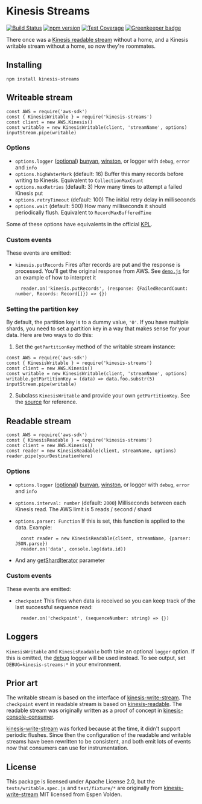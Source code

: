 Kinesis Streams
===============

[![Build Status](https://travis-ci.org/crccheck/kinesis-streams.svg?branch=master)](https://travis-ci.org/crccheck/kinesis-streams)
[![npm version](https://badge.fury.io/js/kinesis-streams.svg)](https://badge.fury.io/js/kinesis-streams)
[![Test Coverage](https://codeclimate.com/github/crccheck/kinesis-streams/badges/coverage.svg)](https://codeclimate.com/github/crccheck/kinesis-streams/coverage)
[![Greenkeeper badge](https://badges.greenkeeper.io/crccheck/kinesis-streams.svg)](https://greenkeeper.io/)

There once was a [Kinesis readable stream][kinesis-console-consumer] without a
home, and a Kinesis writable stream without a home, so now they're roommates.


Installing
----------

    npm install kinesis-streams


Writeable stream
----------------

    const AWS = require('aws-sdk')
    const { KinesisWritable } = require('kinesis-streams')
    const client = new AWS.Kinesis()
    const writable = new KinesisWritable(client, 'streamName', options)
    inputStream.pipe(writable)

### Options

* `options.logger` ([optional](#loggers)) [bunyan], [winston], or logger with `debug`, `error` and `info`
* `options.highWaterMark` (default: 16) Buffer this many records before writing to Kinesis. Equivalent to `CollectionMaxCount`
* `options.maxRetries` (default: 3) How many times to attempt a failed Kinesis put
* `options.retryTimeout` (default: 100) The initial retry delay in milliseconds
* `options.wait` (default: 500) How many milliseconds it should periodically flush. Equivalent to `RecordMaxBufferedTime`

Some of these options have equivalents in the official [KPL].

### Custom events

These events are emitted:

* `kinesis.putRecords` Fires after records are put and the response is processed. You'll get the original response from AWS. See [`demo.js`](./demo.js) for an example of how to interpret it

        reader.on('kinesis.putRecords', (response: {FailedRecordCount: number, Records: Record[]}) => {})

### Setting the partition key

By default, the partition key is to a dummy value, `'0'`. If you have multiple
shards, you need to set a partition key in a way that makes sense for your
data. Here are two ways to do this:

1. Set the `getPartitionKey` method of the writable stream instance:

  ```
  const AWS = require('aws-sdk')
  const { KinesisWritable } = require('kinesis-streams')
  const client = new AWS.Kinesis()
  const writable = new KinesisWritable(client, 'streamName', options)
  writable.getPartitionKey = (data) => data.foo.substr(5)
  inputStream.pipe(writable)
  ```

2. Subclass `KinesisWritable` and provide your own `getPartitionKey`. See the [source](https://github.com/crccheck/kinesis-streams/blob/master/lib/writable.js) for reference.


Readable stream
---------------

    const AWS = require('aws-sdk')
    const { KinesisReadable } = require('kinesis-streams')
    const client = new AWS.Kinesis()
    const reader = new KinesisReadable(client, streamName, options)
    reader.pipe(yourDestinationHere)

### Options

* `options.logger` ([optional](#loggers)) [bunyan], [winston], or logger with `debug`, `error` and `info`
* `options.interval: number` (default: `2000`) Milliseconds between each Kinesis read. The AWS limit is 5 reads / second / shard
* `options.parser: Function` If this is set, this function is applied to the data. Example:

        const reader = new KinesisReadable(client, streamName, {parser: JSON.parse})
        reader.on('data', console.log(data.id))

* And any [getShardIterator] parameter

### Custom events

These events are emitted:

* `checkpoint` This fires when data is received so you can keep track of the last successful sequence read:

        reader.on('checkpoint', (sequenceNumber: string) => {})


Loggers
-------

`KinesisWritable` and `KinesisReadable` both take an optional `logger` option.
If this is omitted, the [debug] logger will be used instead. To see output, set
`DEBUG=kinesis-streams:*` in your environment.


Prior art
---------

The writable stream is based on the interface of [kinesis-write-stream]. The
`checkpoint` event in readable stream is based on [kinesis-readable]. The
readable stream was originally written as a proof of concept in
[kinesis-console-consumer].

[kinesis-write-stream] was forked because at the time, it didn't support
periodic flushes. Since then the configuration of the readable and writable
streams have been rewritten to be consistent, and both emit lots of events now
that consumers can use for instrumentation.


License
-------

This package is licensed under Apache License 2.0, but the
`tests/writable.spec.js` and `test/fixture/*` are originally from
[kinesis-write-stream] MIT licensed from Espen Volden.


[bunyan]: https://github.com/trentm/node-bunyan
[debug]: https://github.com/visionmedia/debug
[getShardIterator]: http://docs.aws.amazon.com/AWSJavaScriptSDK/latest/AWS/Kinesis.html#getShardIterator-property
[Kafka quickstart]: http://kafka.apache.org/documentation.html#quickstart_consume
[kinesis-console-consumer]: https://github.com/crccheck/kinesis-console-consumer
[kinesis-readable]: https://github.com/rclark/kinesis-readable
[kinesis-write-stream]: https://github.com/voldern/kinesis-write-stream
[KPL]: https://docs.aws.amazon.com/streams/latest/dev/developing-producers-with-kpl.html
[winston]: https://github.com/winstonjs/winston
